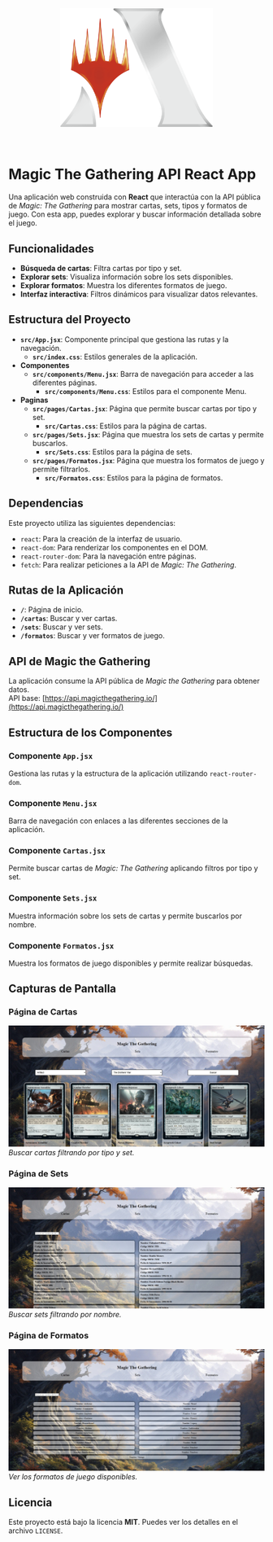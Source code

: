 <div style="text-align: center;">
<img src="./public/Mtg_logo.png" alt="Cartas" width="300" />
</div>
<br><br>

# Magic The Gathering API React App

Una aplicación web construida con **React** que interactúa con la API pública de *Magic: The Gathering* para mostrar cartas, sets, tipos y formatos de juego. Con esta app, puedes explorar y buscar información detallada sobre el juego.

## Funcionalidades

- **Búsqueda de cartas**: Filtra cartas por tipo y set.
- **Explorar sets**: Visualiza información sobre los sets disponibles.
- **Explorar formatos**: Muestra los diferentes formatos de juego.
- **Interfaz interactiva**: Filtros dinámicos para visualizar datos relevantes.

## Estructura del Proyecto

- **`src/App.jsx`**: Componente principal que gestiona las rutas y la navegación.
  - **`src/index.css`**: Estilos generales de la aplicación.
- **Componentes**
  - **`src/components/Menu.jsx`**: Barra de navegación para acceder a las diferentes páginas.
    - **`src/components/Menu.css`**: Estilos para el componente Menu.
- **Paginas**
  - **`src/pages/Cartas.jsx`**: Página que permite buscar cartas por tipo y set.
    - **`src/Cartas.css`**: Estilos para la página de cartas.
  - **`src/pages/Sets.jsx`**: Página que muestra los sets de cartas y permite buscarlos.
    - **`src/Sets.css`**: Estilos para la página de sets.
  - **`src/pages/Formatos.jsx`**: Página que muestra los formatos de juego y permite filtrarlos.
    - **`src/Formatos.css`**: Estilos para la página de formatos.

## Dependencias

Este proyecto utiliza las siguientes dependencias:

- `react`: Para la creación de la interfaz de usuario.
- `react-dom`: Para renderizar los componentes en el DOM.
- `react-router-dom`: Para la navegación entre páginas.
- `fetch`: Para realizar peticiones a la API de *Magic: The Gathering*.

## Rutas de la Aplicación

- **`/`**: Página de inicio.
- **`/cartas`**: Buscar y ver cartas.
- **`/sets`**: Buscar y ver sets.
- **`/formatos`**: Buscar y ver formatos de juego.

## API de Magic the Gathering

La aplicación consume la API pública de *Magic the Gathering* para obtener datos.  
API base: [https://api.magicthegathering.io/](https://api.magicthegathering.io/)

## Estructura de los Componentes

### **Componente `App.jsx`**

Gestiona las rutas y la estructura de la aplicación utilizando `react-router-dom`.

### **Componente `Menu.jsx`**

Barra de navegación con enlaces a las diferentes secciones de la aplicación.

### **Componente `Cartas.jsx`**

Permite buscar cartas de *Magic: The Gathering* aplicando filtros por tipo y set.

### **Componente `Sets.jsx`**

Muestra información sobre los sets de cartas y permite buscarlos por nombre.

### **Componente `Formatos.jsx`**

Muestra los formatos de juego disponibles y permite realizar búsquedas.

## Capturas de Pantalla

### Página de Cartas

![Cartas](./public/Cartas.jpg)  
*Buscar cartas filtrando por tipo y set.*

### Página de Sets

![Sets](./public/Sets.jpg)  
*Buscar sets filtrando por nombre.*

### Página de Formatos

![Formatos](./public/Formatos.jpg)  
*Ver los formatos de juego disponibles.*

## Licencia

Este proyecto está bajo la licencia **MIT**. Puedes ver los detalles en el archivo `LICENSE`.
